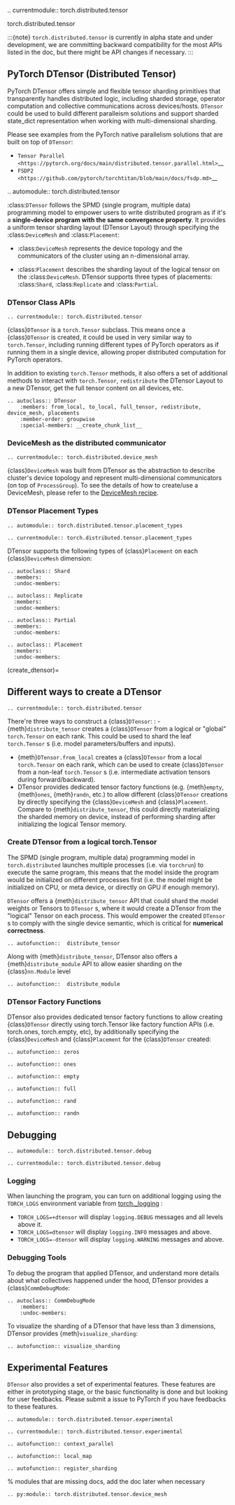 .. currentmodule:: torch.distributed.tensor

torch.distributed.tensor


:::{note}
`torch.distributed.tensor` is currently in alpha state and under
development, we are committing backward compatibility for the most APIs listed
in the doc, but there might be API changes if necessary.
:::

PyTorch DTensor (Distributed Tensor)
---------------------------------------

PyTorch DTensor offers simple and flexible tensor sharding primitives that transparently handles distributed
logic, including sharded storage, operator computation and collective communications across devices/hosts.
``DTensor`` could be used to build different paralleism solutions and support sharded state_dict representation
when working with multi-dimensional sharding.

Please see examples from the PyTorch native parallelism solutions that are built on top of ``DTensor``:

* `Tensor Parallel <https://pytorch.org/docs/main/distributed.tensor.parallel.html>`__
* `FSDP2 <https://github.com/pytorch/torchtitan/blob/main/docs/fsdp.md>`__

.. automodule:: torch.distributed.tensor

:class:`DTensor` follows the SPMD (single program, multiple data) programming model to empower users to
write distributed program as if it's a **single-device program with the same convergence property**. It
provides a uniform tensor sharding layout (DTensor Layout) through specifying the :class:`DeviceMesh`
and :class:`Placement`:

- :class:`DeviceMesh` represents the device topology and the communicators of the cluster using
  an n-dimensional array.

- :class:`Placement` describes the sharding layout of the logical tensor on the :class:`DeviceMesh`.
  DTensor supports three types of placements: :class:`Shard`, :class:`Replicate` and :class:`Partial`.

### DTensor Class APIs

```{eval-rst}
.. currentmodule:: torch.distributed.tensor
```

{class}`DTensor` is a `torch.Tensor` subclass. This means once a {class}`DTensor` is created, it could be
used in very similar way to `torch.Tensor`, including running different types of PyTorch operators as if
running them in a single device, allowing proper distributed computation for PyTorch operators.

In addition to existing `torch.Tensor` methods, it also offers a set of additional methods to interact with
`torch.Tensor`, `redistribute` the DTensor Layout to a new DTensor, get the full tensor content
on all devices, etc.

```{eval-rst}
.. autoclass:: DTensor
    :members: from_local, to_local, full_tensor, redistribute, device_mesh, placements
    :member-order: groupwise
    :special-members: __create_chunk_list__

```

### DeviceMesh as the distributed communicator

```{eval-rst}
.. currentmodule:: torch.distributed.device_mesh
```

{class}`DeviceMesh` was built from DTensor as the abstraction to describe cluster's device topology and represent
multi-dimensional communicators (on top of `ProcessGroup`). To see the details of how to create/use a DeviceMesh,
please refer to the [DeviceMesh recipe](https://pytorch.org/tutorials/recipes/distributed_device_mesh.html).

### DTensor Placement Types

```{eval-rst}
.. automodule:: torch.distributed.tensor.placement_types
```

```{eval-rst}
.. currentmodule:: torch.distributed.tensor.placement_types
```

DTensor supports the following types of {class}`Placement` on each {class}`DeviceMesh` dimension:

```{eval-rst}
.. autoclass:: Shard
  :members:
  :undoc-members:
```

```{eval-rst}
.. autoclass:: Replicate
  :members:
  :undoc-members:
```

```{eval-rst}
.. autoclass:: Partial
  :members:
  :undoc-members:
```

```{eval-rst}
.. autoclass:: Placement
  :members:
  :undoc-members:
```

(create_dtensor)=

## Different ways to create a DTensor

```{eval-rst}
.. currentmodule:: torch.distributed.tensor
```

There're three ways to construct a {class}`DTensor`:
: - {meth}`distribute_tensor` creates a {class}`DTensor` from a logical or "global" `torch.Tensor` on
    each rank. This could be used to shard the leaf `torch.Tensor` s (i.e. model parameters/buffers
    and inputs).
  - {meth}`DTensor.from_local` creates a {class}`DTensor` from a local `torch.Tensor` on each rank, which can
    be used to create {class}`DTensor` from a non-leaf `torch.Tensor` s (i.e. intermediate activation
    tensors during forward/backward).
  - DTensor provides dedicated tensor factory functions (e.g. {meth}`empty`, {meth}`ones`, {meth}`randn`, etc.)
    to allow different {class}`DTensor` creations by directly specifying the {class}`DeviceMesh` and
    {class}`Placement`. Compare to {meth}`distribute_tensor`, this could directly materializing the sharded memory
    on device, instead of performing sharding after initializing the logical Tensor memory.

### Create DTensor from a logical torch.Tensor

The SPMD (single program, multiple data) programming model in `torch.distributed` launches multiple processes
(i.e. via `torchrun`) to execute the same program, this means that the model inside the program would be
initialized on different processes first (i.e. the model might be initialized on CPU, or meta device, or directly
on GPU if enough memory).

`DTensor` offers a {meth}`distribute_tensor` API that could shard the model weights or Tensors to `DTensor` s,
where it would create a DTensor from the "logical" Tensor on each process. This would empower the created
`DTensor` s to comply with the single device semantic, which is critical for **numerical correctness**.

```{eval-rst}
.. autofunction::  distribute_tensor
```

Along with {meth}`distribute_tensor`, DTensor also offers a {meth}`distribute_module` API to allow easier
sharding on the {class}`nn.Module` level

```{eval-rst}
.. autofunction::  distribute_module

```

### DTensor Factory Functions

DTensor also provides dedicated tensor factory functions to allow creating {class}`DTensor` directly
using torch.Tensor like factory function APIs (i.e. torch.ones, torch.empty, etc), by additionally
specifying the {class}`DeviceMesh` and {class}`Placement` for the {class}`DTensor` created:

```{eval-rst}
.. autofunction:: zeros
```

```{eval-rst}
.. autofunction:: ones
```

```{eval-rst}
.. autofunction:: empty
```

```{eval-rst}
.. autofunction:: full
```

```{eval-rst}
.. autofunction:: rand
```

```{eval-rst}
.. autofunction:: randn

```

## Debugging

```{eval-rst}
.. automodule:: torch.distributed.tensor.debug
```

```{eval-rst}
.. currentmodule:: torch.distributed.tensor.debug
```

### Logging

When launching the program, you can turn on additional logging using the `TORCH_LOGS` environment variable from
[torch._logging](https://pytorch.org/docs/main/logging.html#module-torch._logging) :

- `TORCH_LOGS=+dtensor` will display `logging.DEBUG` messages and all levels above it.
- `TORCH_LOGS=dtensor` will display `logging.INFO` messages and above.
- `TORCH_LOGS=-dtensor` will display `logging.WARNING` messages and above.

### Debugging Tools

To debug the program that applied DTensor, and understand more details about what collectives happened under the
hood, DTensor provides a {class}`CommDebugMode`:

```{eval-rst}
.. autoclass:: CommDebugMode
    :members:
    :undoc-members:
```

To visualize the sharding of a DTensor that have less than 3 dimensions, DTensor provides {meth}`visualize_sharding`:

```{eval-rst}
.. autofunction:: visualize_sharding

```

## Experimental Features

`DTensor` also provides a set of experimental features. These features are either in prototyping stage, or the basic
functionality is done and but looking for user feedbacks. Please submit a issue to PyTorch if you have feedbacks to
these features.

```{eval-rst}
.. automodule:: torch.distributed.tensor.experimental
```

```{eval-rst}
.. currentmodule:: torch.distributed.tensor.experimental
```

```{eval-rst}
.. autofunction:: context_parallel
```

```{eval-rst}
.. autofunction:: local_map
```

```{eval-rst}
.. autofunction:: register_sharding

```

% modules that are missing docs, add the doc later when necessary

```{eval-rst}
.. py:module:: torch.distributed.tensor.device_mesh
```
